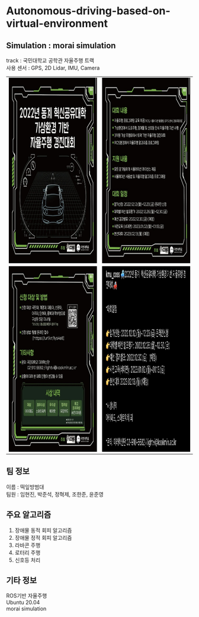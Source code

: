 # Autonomous-driving-based-on-virtual-environment
## Simulation : morai simulation  
track : 국민대학교 공학관 자율주행 트랙  
사용 센서 : GPS, 2D Lidar, IMU, Camera
<table>
  <tr>
    <td><img src="/img/img (1).jpg" width = "600" height="500"/></td><td><img src="/img/img (2).jpg" width = "600" height="500"/></td>
  <tr>
  <tr>
    <td><img src="/img/img (3).jpg" width = "600" height="500"/></td><td><img src="/img/img (4).jpg" width = "600" height="500"/></td>
  <tr>
</table>

## 팀 정보
이름 : 떡잎방범대  
팀원 : 임현진, 박준석, 정혁제, 조한준, 윤준영

## 주요 알고리즘
1. 장애물 동적 회피 알고리즘  
2. 장애물 정적 회피 알고리즘  
3. 라바콘 주행  
4. 로터리 주행  
5. 신호등 처리  
## 기타 정보  
ROS기반 자율주행  
Ubuntu 20.04  
morai simulation
       
